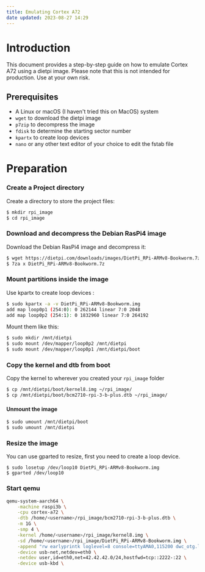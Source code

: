 ```yaml
---
title: Emulating Cortex A72
date updated: 2023-08-27 14:29
---
```


# Introduction

This document provides a step-by-step guide on how to emulate Cortex A72 using a dietpi image. Please note that this is not intended for production. Use at your own risk.

## Prerequisites

- A Linux or macOS (I haven't tried this on MacOS) system
- `wget` to download the dietpi image
- `p7zip` to decompress the image
- `fdisk` to determine the starting sector number
- `kpartx` to create loop devices
- `nano` or any other text editor of your choice to edit the fstab file

# Preparation

### Create a Project directory

Create a directory to store the project files:

```sh
$ mkdir rpi_image
$ cd rpi_image
```

### Download and decompress the Debian RasPi4 image

Download the Debian RasPi4 image and decompress it:

```sh
$ wget https://dietpi.com/downloads/images/DietPi_RPi-ARMv8-Bookworm.7z
$ 7za x DietPi_RPi-ARMv8-Bookworm.7z
```

### Mount partitions inside the image

Use kpartx to create loop devices :

```sh
$ sudo kpartx -a -v DietPi_RPi-ARMv8-Bookworm.img
add map loop0p1 (254:0): 0 262144 linear 7:0 2048
add map loop0p2 (254:1): 0 1832960 linear 7:0 264192
```

Mount them like this:

```sh
$ sudo mkdir /mnt/dietpi
$ sudo mount /dev/mapper/loop0p2 /mnt/dietpi
$ sudo mount /dev/mapper/loop0p1 /mnt/dietpi/boot
```

### Copy the kernel and dtb from boot

Copy the kernel to wherever you created your `rpi_image` folder

```sh
$ cp /mnt/dietpi/boot/kernel8.img ~/rpi_image/
$ cp /mnt/dietpi/boot/bcm2710-rpi-3-b-plus.dtb ~/rpi_image/
```

#### Unmount the image

```sh
$ sudo umount /mnt/dietpi/boot
$ sudo umount /mnt/dietpi
```

### Resize the image

You can use gparted to resize, first you need to create a loop device.

```
$ sudo losetup /dev/loop10 DietPi_RPi-ARMv8-Bookworm.img
$ gparted /dev/loop10
```

### Start qemu

```sh
qemu-system-aarch64 \
    -machine raspi3b \
    -cpu cortex-a72 \
    -dtb /home/<username>/rpi_image/bcm2710-rpi-3-b-plus.dtb \
    -m 1G \
    -smp 4 \
    -kernel /home/<username>/rpi_image/kernel8.img \
    -sd /home/<username>/rpi_image/DietPi_RPi-ARMv8-Bookworm.img \
    -append "rw earlyprintk loglevel=8 console=ttyAMA0,115200 dwc_otg.lpm_enable=0 root=/dev/mmcblk0p2 rootdelay=1 modules-load=dwc2,g_ether" \
    -device usb-net,netdev=eth0 \
    -netdev user,id=eth0,net=42.42.42.0/24,hostfwd=tcp::2222-:22 \
    -device usb-kbd \
```
